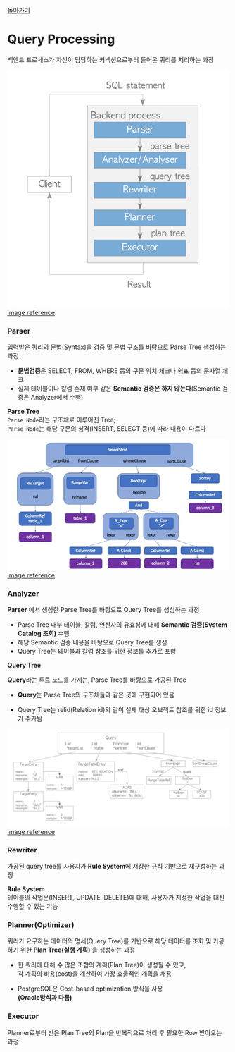 [돌아가기](https://github.com/LEEJ0NGWAN/postgreSQL-Internal)

# Query Processing
백엔드 프로세스가 자신이 담당하는 커넥션으로부터 들어온 쿼리를 처리하는 과정

![query_processing](./query_processing.png)
[image reference](https://www.interdb.jp/pg/pgsql03/01.html)

### Parser
입력받은 쿼리의 문법(Syntax)을 검증 및 문법 구조를 바탕으로 Parse Tree 생성하는 과정  

- **문법검증**은 SELECT, FROM, WHERE 등의 구문 위치 체크나 쉼표 등의 문자열 체크  
- 실제 테이블이나 칼럼 존재 여부 같은 **Semantic 검증은 하지 않는다**(Semantic 검증은 Analyzer에서 수행)  

**Parse Tree**  
`Parse Node`라는 구조체로 이루어진 Tree;  
`Parse Node`는 해당 구문의 성격(INSERT, SELECT 등)에 따라 내용이 다르다

![parse_node](./parse_node.png)
[image reference](https://levelup.gitconnected.com/query-processor-in-postgresql-c1c23cca20cf)

### Analyzer
**Parser** 에서 생성한 Parse Tree를 바탕으로 Query Tree를 생성하는 과정  

- Parse Tree 내부 테이블, 칼럼, 연산자의 유효성에 대해 **Semantic 검증(System Catalog 조회)** 수행  
- 해당 Semantic 검증 내용을 바탕으로 Query Tree를 생성  
- Query Tree는 테이블과 칼럼 참조를 위한 정보를 추가로 포함  

**Query Tree**

**Query**라는 루트 노드를 가지는, Parse Tree를 바탕으로 가공된 Tree  

- **Query**는 Parse Tree의 구조체들과 같은 곳에 구현되어 있음  

- Query Tree는 relid(Relation id)와 같이 실제 대상 오브젝트 참조를 위한 id 정보가 주가됨

![query_tree](./query_tree.png)
[image reference](https://www.interdb.jp/pg/pgsql03/01.html)

### Rewriter  
가공된 query tree를 사용자가 **Rule System**에 저장한 규칙 기반으로 재구성하는 과정  

**Rule System**  
테이블의 작업문(INSERT, UPDATE, DELETE)에 대해, 사용자가 지정한 작업을 대신 수행할 수 있는 기능  

### Planner(Optimizer)  
쿼리가 요구하는 데이터의 명세(Query Tree)를 기반으로 해당 데이터를 조회 및 가공하기 위한 **Plan Tree(실행 계획)** 을 생성하는 과정  

- 한 쿼리에 대해 수 많은 조합의 계획(Plan Tree)이 생성될 수 있고,  
    각 계획의 비용(cost)을 계산하여 가장 효율적인 계획을 채용  

- PostgreSQL은 Cost-based optimization 방식을 사용  
    **(Oracle방식과 다름)**

### Executor
Planner로부터 받은 Plan Tree의 Plan을 반복적으로 처리 후 필요한 Row 받아오는 과정  
